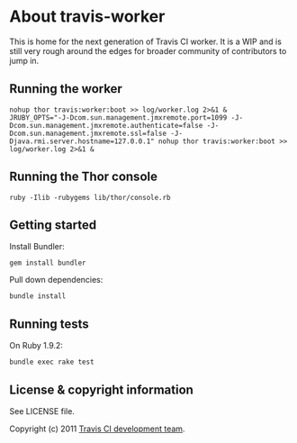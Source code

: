 # About travis-worker #

This is home for the next generation of Travis CI worker. It is a WIP and is still very rough around the edges
for broader community of contributors to jump in.

## Running the worker

    nohup thor travis:worker:boot >> log/worker.log 2>&1 &
    JRUBY_OPTS="-J-Dcom.sun.management.jmxremote.port=1099 -J-Dcom.sun.management.jmxremote.authenticate=false -J-Dcom.sun.management.jmxremote.ssl=false -J-Djava.rmi.server.hostname=127.0.0.1" nohup thor travis:worker:boot >> log/worker.log 2>&1 &

## Running the Thor console

    ruby -Ilib -rubygems lib/thor/console.rb

## Getting started ##

Install Bundler:

    gem install bundler

Pull down dependencies:

    bundle install

## Running tests ##

On Ruby 1.9.2:

    bundle exec rake test


## License & copyright information ##

See LICENSE file.

Copyright (c) 2011 [Travis CI development team](https://github.com/travis-ci).

